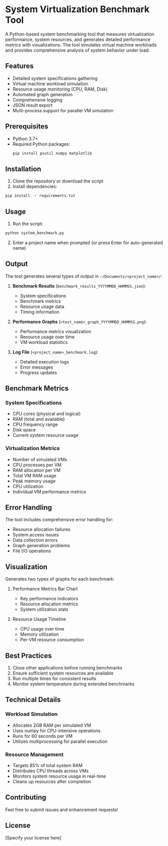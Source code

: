 # System Virtualization Benchmark Tool

A Python-based system benchmarking tool that measures virtualization performance, system resources, and generates detailed performance metrics with visualizations. The tool simulates virtual machine workloads and provides comprehensive analysis of system behavior under load.

## Features

- Detailed system specifications gathering
- Virtual machine workload simulation
- Resource usage monitoring (CPU, RAM, Disk)
- Automated graph generation
- Comprehensive logging
- JSON result export
- Multi-process support for parallel VM simulation

## Prerequisites

- Python 3.7+
- Required Python packages:
  ```bash
  pip install psutil numpy matplotlib
  ```

## Installation

1. Clone the repository or download the script
2. Install dependencies:
```bash
pip install -r requirements.txt
```

## Usage

1. Run the script:
```bash
python system_benchmark.py
```

2. Enter a project name when prompted (or press Enter for auto-generated name)

## Output

The tool generates several types of output in `~/Documents/<project_name>/`:

1. **Benchmark Results** (`benchmark_results_YYYYMMDD_HHMMSS.json`):
   - System specifications
   - Benchmark metrics
   - Resource usage data
   - Timing information

2. **Performance Graphs** (`<test_name>_graph_YYYYMMDD_HHMMSS.png`):
   - Performance metrics visualization
   - Resource usage over time
   - VM workload statistics

3. **Log File** (`<project_name>_benchmark.log`):
   - Detailed execution logs
   - Error messages
   - Progress updates

## Benchmark Metrics

### System Specifications
- CPU cores (physical and logical)
- RAM (total and available)
- CPU frequency range
- Disk space
- Current system resource usage

### Virtualization Metrics
- Number of simulated VMs
- CPU processes per VM
- RAM allocation per VM
- Total VM RAM usage
- Peak memory usage
- CPU utilization
- Individual VM performance metrics

## Error Handling

The tool includes comprehensive error handling for:
- Resource allocation failures
- System access issues
- Data collection errors
- Graph generation problems
- File I/O operations

## Visualization

Generates two types of graphs for each benchmark:
1. Performance Metrics Bar Chart
   - Key performance indicators
   - Resource allocation metrics
   - System utilization stats

2. Resource Usage Timeline
   - CPU usage over time
   - Memory utilization
   - Per-VM resource consumption

## Best Practices

1. Close other applications before running benchmarks
2. Ensure sufficient system resources are available
3. Run multiple times for consistent results
4. Monitor system temperature during extended benchmarks

## Technical Details

### Workload Simulation
- Allocates 2GB RAM per simulated VM
- Uses numpy for CPU-intensive operations
- Runs for 60 seconds per VM
- Utilizes multiprocessing for parallel execution

### Resource Management
- Targets 85% of total system RAM
- Distributes CPU threads across VMs
- Monitors system resource usage in real-time
- Cleans up resources after completion

## Contributing

Feel free to submit issues and enhancement requests!

## License

[Specify your license here]

